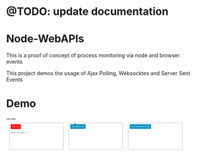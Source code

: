 # @TODO: update documentation

# Node-WebAPIs
This is a proof of concept of process monitoring via node and browser events

This project demos the usage of Ajax Polling, Websocktes and Server Sent Events


# Demo


![demo](demo4.gif)
